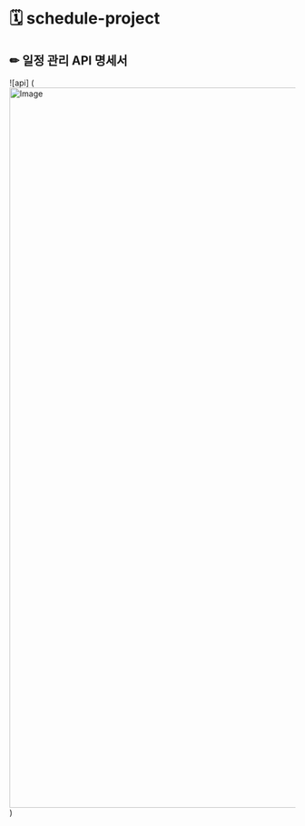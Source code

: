 # 🗓 schedule-project 

## ✏ 일정 관리 API 명세서

![api] (<img width="1268" alt="Image" src="https://github.com/user-attachments/assets/e4747523-fcd3-4da8-9d18-448849d08a96" />)   
